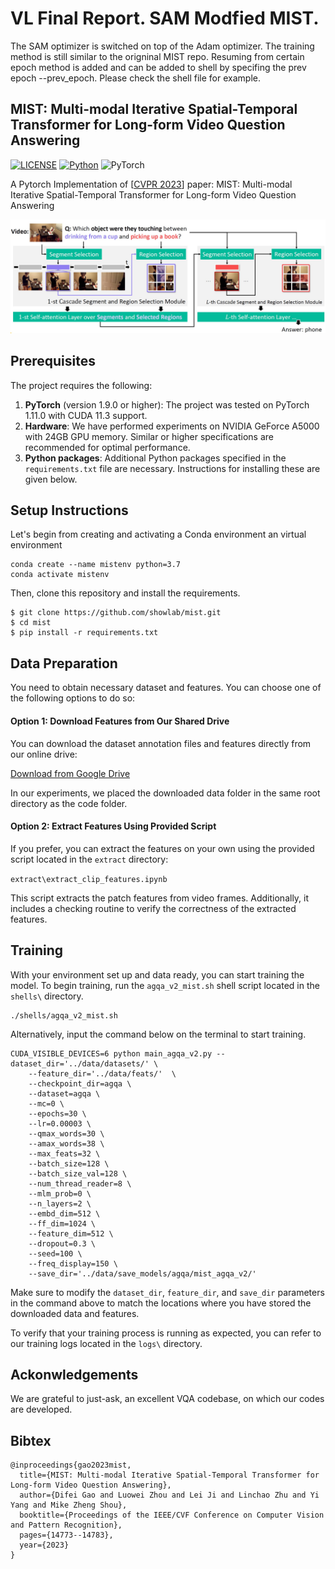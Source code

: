 # VL Final Report. SAM Modfied MIST.

The SAM optimizer is switched on top of the Adam optimizer. 
The training method is still similar to the origninal MIST repo. 
Resuming from certain epoch method is added and can be added to shell by specifing the prev epoch --prev_epoch. Please check the shell file for example. 

## MIST: Multi-modal Iterative Spatial-Temporal Transformer for Long-form Video Question Answering
[![LICENSE](https://img.shields.io/badge/license-MIT-green)](LICENSE)
[![Python](https://img.shields.io/badge/python-3.7-blue.svg)](https://www.python.org/)
![PyTorch](https://img.shields.io/badge/pytorch-1.11.0-%237732a8)

A Pytorch Implementation of [[CVPR 2023](https://openaccess.thecvf.com/content/CVPR2023/papers/Gao_MIST_Multi-Modal_Iterative_Spatial-Temporal_Transformer_for_Long-Form_Video_Question_Answering_CVPR_2023_paper.pdf)] paper: MIST: Multi-modal Iterative Spatial-Temporal Transformer for Long-form Video Question Answering

![](assets/model.jpeg) 

## Prerequisites

The project requires the following:

1. **PyTorch** (version 1.9.0 or higher): The project was tested on PyTorch 1.11.0 with CUDA 11.3 support.
2. **Hardware**: We have performed experiments on NVIDIA GeForce A5000 with 24GB GPU memory. Similar or higher specifications are recommended for optimal performance.
3. **Python packages**: Additional Python packages specified in the `requirements.txt` file are necessary. Instructions for installing these are given below.

## Setup Instructions
Let's begin from creating and activating a Conda environment an virtual environment 
```
conda create --name mistenv python=3.7
conda activate mistenv
```
Then, clone this repository and install the requirements.
```
$ git clone https://github.com/showlab/mist.git
$ cd mist
$ pip install -r requirements.txt
```

## Data Preparation
You need to obtain necessary dataset and features. You can choose one of the following options to do so:

#### Option 1: Download Features from Our Shared Drive

You can download the dataset annotation files and features directly from our online drive:

[Download from Google Drive](https://drive.google.com/drive/folders/1UmfZ752EZxaxp3sYWBRETmamgxAa3ECD?usp=drive_link)

In our experiments, we placed the downloaded data folder in the same root directory as the code folder.

#### Option 2: Extract Features Using Provided Script

If you prefer, you can extract the features on your own using the provided script located in the `extract` directory:

`extract\extract_clip_features.ipynb`

This script extracts the patch features from video frames. Additionally, it includes a checking routine to verify the correctness of the extracted features.

## Training
With your environment set up and data ready, you can start training the model. To begin training, run the `agqa_v2_mist.sh` shell script located in the `shells\` directory. 
```
./shells/agqa_v2_mist.sh
```
Alternatively, input the command below on the terminal to start training.
```
CUDA_VISIBLE_DEVICES=6 python main_agqa_v2.py --dataset_dir='../data/datasets/' \
	--feature_dir='../data/feats/'  \
	--checkpoint_dir=agqa \
	--dataset=agqa \
	--mc=0 \
	--epochs=30 \
	--lr=0.00003 \
	--qmax_words=30 \
	--amax_words=38 \
	--max_feats=32 \
	--batch_size=128 \
	--batch_size_val=128 \
	--num_thread_reader=8 \
	--mlm_prob=0 \
	--n_layers=2 \
	--embd_dim=512 \
	--ff_dim=1024 \
	--feature_dim=512 \
	--dropout=0.3 \
	--seed=100 \
	--freq_display=150 \
	--save_dir='../data/save_models/agqa/mist_agqa_v2/'
```
Make sure to modify the `dataset_dir`, `feature_dir`, and `save_dir` parameters in the command above to match the locations where you have stored the downloaded data and features.

To verify that your training process is running as expected, you can refer to our training logs located in the `logs\` directory.

## Ackonwledgements
We are grateful to just-ask, an excellent VQA codebase, on which our codes are developed.

## Bibtex
```
@inproceedings{gao2023mist,
  title={MIST: Multi-modal Iterative Spatial-Temporal Transformer for Long-form Video Question Answering}, 
  author={Difei Gao and Luowei Zhou and Lei Ji and Linchao Zhu and Yi Yang and Mike Zheng Shou},
  booktitle={Proceedings of the IEEE/CVF Conference on Computer Vision and Pattern Recognition},
  pages={14773--14783},
  year={2023}
}
```

